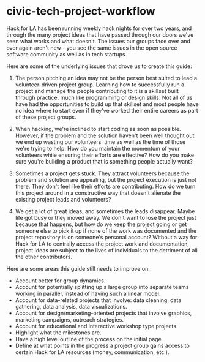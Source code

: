 # civic-tech-project-workflow

Hack for LA has been running weekly hack nights for over two years, and through the many project ideas that have passed through our doors we've seen what works and what doesn't.  The issues our groups face over and over again aren't new - you see the same issues in the open source software community as well as in tech startups.

Here are some of the underlying issues that drove us to create this guide:

1. The person pitching an idea may not be the person best suited to lead a volunteer-driven project group.  Learning how to successfully run a project and manage the people contributing to it is a skillset built through practice, much like programming or design skills.  Not all of us have had the opportunities to build up that skillset and most people have no idea where to start even if they've worked their entire careers as part of these project groups.

2. When hacking, we're inclined to start coding as soon as possible.  However, if the problem and the solution haven't been well thought out we end up wasting our volunteers' time as well as the time of those we're trying to help.  How do you maintain the momentum of your volunteers while ensuring their efforts are effective?  How do you make sure you're building a product that is something people actually want?

3. Sometimes a project gets stuck.  They attract volunteers because the problem and solution are appealing, but the project execution is just not there.  They don't feel like their efforts are contributing.  How do we turn this project around in a constructive way that doesn't alienate the existing project leads and volunteers?

4. We get a lot of great ideas, and sometimes the leads disappear.  Maybe life got busy or they moved away.  We don't want to lose the project just because that happens, but how do we keep the project going or get someone else to pick it up if none of the work was documented and the project repository is on someone's personal account?  Without a way for Hack for LA to centrally access the project work and documentation, project ideas are subject to the lives of individuals to the detriment of all the other contributors.

Here are some areas this guide still needs to improve on:

* Account better for group dynamics.
* Account for potentially splitting up a large group into separate teams working in parallel, instead of having such a linear model.
* Account for data-related projects that involve: data cleaning, data gathering, data analysis, data visualizations.
* Account for design/marketing-oriented projects that involve graphics, marketing campaigns, outreach strategies.
* Account for educational and interactive workshop type projects.
* Highlight what the milestones are.
* Have a high level outline of the process on the initial page.
* Define at what points in the progress a project group gains access to certain Hack for LA resources (money, communication, etc.).
